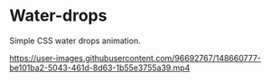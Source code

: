 # Water-drops
Simple CSS water drops animation.

https://user-images.githubusercontent.com/96692767/148660777-be101ba2-5043-461d-8d63-1b55e3755a39.mp4

